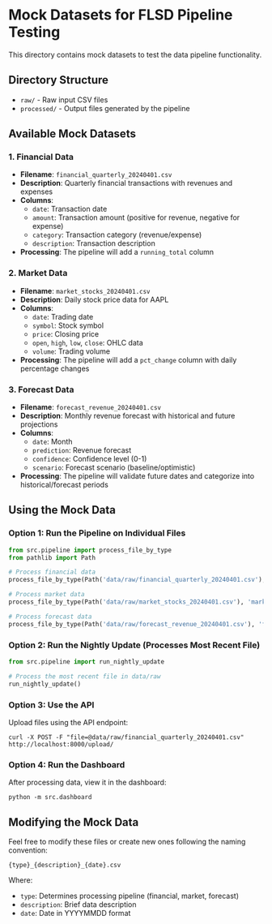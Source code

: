 # Mock Datasets for FLSD Pipeline Testing

This directory contains mock datasets to test the data pipeline functionality.

## Directory Structure

- `raw/` - Raw input CSV files
- `processed/` - Output files generated by the pipeline

## Available Mock Datasets

### 1. Financial Data
- **Filename**: `financial_quarterly_20240401.csv`
- **Description**: Quarterly financial transactions with revenues and expenses
- **Columns**:
  - `date`: Transaction date
  - `amount`: Transaction amount (positive for revenue, negative for expense)
  - `category`: Transaction category (revenue/expense)
  - `description`: Transaction description
- **Processing**: The pipeline will add a `running_total` column

### 2. Market Data
- **Filename**: `market_stocks_20240401.csv`
- **Description**: Daily stock price data for AAPL
- **Columns**:
  - `date`: Trading date
  - `symbol`: Stock symbol
  - `price`: Closing price
  - `open`, `high`, `low`, `close`: OHLC data
  - `volume`: Trading volume
- **Processing**: The pipeline will add a `pct_change` column with daily percentage changes

### 3. Forecast Data
- **Filename**: `forecast_revenue_20240401.csv`
- **Description**: Monthly revenue forecast with historical and future projections
- **Columns**:
  - `date`: Month
  - `prediction`: Revenue forecast
  - `confidence`: Confidence level (0-1)
  - `scenario`: Forecast scenario (baseline/optimistic)
- **Processing**: The pipeline will validate future dates and categorize into historical/forecast periods

## Using the Mock Data

### Option 1: Run the Pipeline on Individual Files

```python
from src.pipeline import process_file_by_type
from pathlib import Path

# Process financial data
process_file_by_type(Path('data/raw/financial_quarterly_20240401.csv'), 'financial')

# Process market data
process_file_by_type(Path('data/raw/market_stocks_20240401.csv'), 'market')

# Process forecast data
process_file_by_type(Path('data/raw/forecast_revenue_20240401.csv'), 'forecast')
```

### Option 2: Run the Nightly Update (Processes Most Recent File)

```python
from src.pipeline import run_nightly_update

# Process the most recent file in data/raw
run_nightly_update()
```

### Option 3: Use the API

Upload files using the API endpoint:

```
curl -X POST -F "file=@data/raw/financial_quarterly_20240401.csv" http://localhost:8000/upload/
```

### Option 4: Run the Dashboard

After processing data, view it in the dashboard:

```
python -m src.dashboard
```

## Modifying the Mock Data

Feel free to modify these files or create new ones following the naming convention:

```
{type}_{description}_{date}.csv
```

Where:
- `type`: Determines processing pipeline (financial, market, forecast)
- `description`: Brief data description
- `date`: Date in YYYYMMDD format 